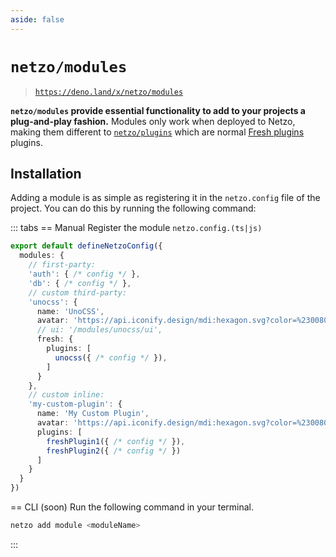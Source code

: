 ```yaml
---
aside: false
---
```


<script setup>
import SectionDocsCards from '@theme/components/sections/SectionDocsCards.vue'
import en from '~/locales/en.js'
</script>

# `netzo/modules`

> [`https://deno.land/x/netzo/modules`](https://deno.land/x/netzo/modules)

**`netzo/modules` provide essential functionality to add to your projects a plug-and-play fashion.** Modules only work when deployed to Netzo, making them different to [`netzo/plugins`](/docs/netzo/plugins) which are normal [Fresh plugins](https://fresh.deno.dev/) plugins.

<!-- NOTE: pass in 'compact' prop if using with `aside: true` -->
<!-- NOTE: could split into H3 groups via `en.components.filter(...)` -->
<SectionDocsCards :items="en.modules" compact>
  <template #image="{ src, title }">
    <img
      class="mt-5 ml-4 max-w-14 max-h-14"
      v-bind="{ src, title }"
    >
  </template>
</SectionDocsCards>

## Installation

Adding a module is as simple as registering it in the `netzo.config` file of the project. You can do this by running the following command:

::: tabs
== Manual
Register the module `netzo.config.(ts|js)`
```ts
export default defineNetzoConfig({
  modules: {
    // first-party:
    'auth': { /* config */ },
    'db': { /* config */ },
    // custom third-party:
    'unocss': {
      name: 'UnoCSS',
      avatar: 'https://api.iconify.design/mdi:hexagon.svg?color=%230080ff',
      // ui: '/modules/unocss/ui',
      fresh: {
        plugins: [
          unocss({ /* config */ }),
        ]
      }
    },
    // custom inline:
    'my-custom-plugin': {
      name: 'My Custom Plugin',
      avatar: 'https://api.iconify.design/mdi:hexagon.svg?color=%230080ff',
      plugins: [
        freshPlugin1({ /* config */ }),
        freshPlugin2({ /* config */ })
      ]
    }
  }
})
```
== CLI (soon)
Run the following command in your terminal.
```sh
netzo add module <moduleName>
```
:::